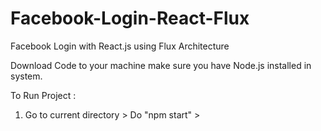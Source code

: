 # Facebook-Login-React-Flux
Facebook Login with React.js using Flux Architecture

Download Code to your machine make sure you have Node.js installed in system.

To Run Project :
1. Go to current directory > Do "npm start" > 

